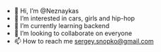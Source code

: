 - 👋 Hi, I’m @Neznaykas
- 👀 I’m interested in cars, girls and hip-hop
- 🌱 I’m currently learning backend
- 💞️ I’m looking to collaborate on everyone
- 📫 How to reach me sergey.snopko@gmail.com

<!---
Neznaykas/Neznaykas is a ✨ special ✨ repository because its `README.md` (this file) appears on your GitHub profile.
You can click the Preview link to take a look at your changes.
--->
